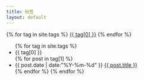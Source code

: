 ```yaml
---
title: 标签
layout: default
---
```


<div id='tag_cloud'>
{% for tag in site.tags %}
<a class="tagstyle" href="#{{ tag[0] }}" title="{{ tag[0] }}" rel="{{ tag[1].size }}">{{ tag[0] }}</a>
{% endfor %}
</div>

<ul class="listing">
{% for tag in site.tags %}
  <li class="listing-seperator" id="{{ tag[0] }}">{{ tag[0] }}</li>
{% for post in tag[1] %}
  <li class="listing-item">
  <time datetime="{{ post.date | date:"%Y-%m-%d" }}">{{ post.date | date:"%Y-%m-%d" }}</time>
  <a href="{{ site.baseurl }}{{ post.url }}" title="{{ post.title }}">{{ post.title }}</a>
  </li>
{% endfor %}
{% endfor %}
</ul>

<script src="{{ site.baseurl }}/media/js/jquery.tagcloud.js" type="text/javascript" charset="utf-8"></script> 
<!-- 
<script language="javascript">
$.fn.tagcloud.defaults = {
    size: {start: 1, end: 1, unit: 'em'},
      color: {start: '#ff3333', end: '#ff3333'}
};

$(function () {
    $('#tag_cloud a').tagcloud();
});
</script>
 -->